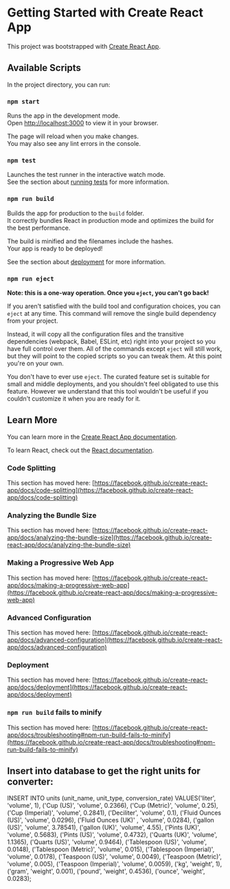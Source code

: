 # Getting Started with Create React App

This project was bootstrapped with [Create React App](https://github.com/facebook/create-react-app).

## Available Scripts

In the project directory, you can run:

### `npm start`

Runs the app in the development mode.\
Open [http://localhost:3000](http://localhost:3000) to view it in your browser.

The page will reload when you make changes.\
You may also see any lint errors in the console.

### `npm test`

Launches the test runner in the interactive watch mode.\
See the section about [running tests](https://facebook.github.io/create-react-app/docs/running-tests) for more information.

### `npm run build`

Builds the app for production to the `build` folder.\
It correctly bundles React in production mode and optimizes the build for the best performance.

The build is minified and the filenames include the hashes.\
Your app is ready to be deployed!

See the section about [deployment](https://facebook.github.io/create-react-app/docs/deployment) for more information.

### `npm run eject`

**Note: this is a one-way operation. Once you `eject`, you can't go back!**

If you aren't satisfied with the build tool and configuration choices, you can `eject` at any time. This command will remove the single build dependency from your project.

Instead, it will copy all the configuration files and the transitive dependencies (webpack, Babel, ESLint, etc) right into your project so you have full control over them. All of the commands except `eject` will still work, but they will point to the copied scripts so you can tweak them. At this point you're on your own.

You don't have to ever use `eject`. The curated feature set is suitable for small and middle deployments, and you shouldn't feel obligated to use this feature. However we understand that this tool wouldn't be useful if you couldn't customize it when you are ready for it.

## Learn More

You can learn more in the [Create React App documentation](https://facebook.github.io/create-react-app/docs/getting-started).

To learn React, check out the [React documentation](https://reactjs.org/).

### Code Splitting

This section has moved here: [https://facebook.github.io/create-react-app/docs/code-splitting](https://facebook.github.io/create-react-app/docs/code-splitting)

### Analyzing the Bundle Size

This section has moved here: [https://facebook.github.io/create-react-app/docs/analyzing-the-bundle-size](https://facebook.github.io/create-react-app/docs/analyzing-the-bundle-size)

### Making a Progressive Web App

This section has moved here: [https://facebook.github.io/create-react-app/docs/making-a-progressive-web-app](https://facebook.github.io/create-react-app/docs/making-a-progressive-web-app)

### Advanced Configuration

This section has moved here: [https://facebook.github.io/create-react-app/docs/advanced-configuration](https://facebook.github.io/create-react-app/docs/advanced-configuration)

### Deployment

This section has moved here: [https://facebook.github.io/create-react-app/docs/deployment](https://facebook.github.io/create-react-app/docs/deployment)

### `npm run build` fails to minify

This section has moved here: [https://facebook.github.io/create-react-app/docs/troubleshooting#npm-run-build-fails-to-minify](https://facebook.github.io/create-react-app/docs/troubleshooting#npm-run-build-fails-to-minify)

## Insert into database to get the right units for converter:

INSERT INTO units (unit_name, unit_type, conversion_rate) 
VALUES('liter', 'volume', 1), 
('Cup (US)', 'volume', 0.2366), ('Cup (Metric)', 'volume', 0.25),
('Cup (Imperial)', 'volume', 0.2841),
('Deciliter', 'volume', 0.1),
('Fluid Ounces (US)', 'volume', 0.0296),
('Fluid Ounces (UK)' , 'volume', 0.0284),
('gallon (US)', 'volume', 3.78541),
('gallon (UK)', 'volume', 4.55), 
('Pints (UK)', 'volume', 0.5683), 
('Pints (US)', 'volume', 0.4732),
('Quarts (UK)', 'volume', 1.1365),
('Quarts (US)', 'volume', 0.9464),
('Tablespoon (US)', 'volume', 0.0148),
('Tablespoon (Metric)', 'volume', 0.015),
('Tablespoon (Imperial)', 'volume', 0.0178),
('Teaspoon (US)', 'volume', 0.0049),
('Teaspoon (Metric)', 'volume', 0.005),
('Teaspoon (Imperial)', 'volume', 0.0059),
('kg', 'weight', 1), 
('gram', 'weight', 0.001), 
('pound', 'weight', 0.4536), 
('ounce', 'weight', 0.0283);
